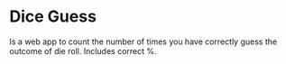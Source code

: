 # Dice Guess
Is a web app to count the number of times you have correctly guess the outcome of die roll. Includes correct %.
